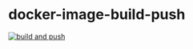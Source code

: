 # docker-image-build-push

[![build and push](https://github.com/kmkramer/docker-image-build-push/actions/workflows/build-and-push.yml/badge.svg)](https://github.com/kmkramer/docker-image-build-push/actions/workflows/build-and-push.yml)
